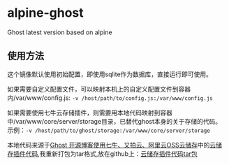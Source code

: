 # alpine-ghost
Ghost latest version based on alpine
## 使用方法
  这个镜像默认使用初始配置，即使用sqlite作为数据库，直接运行即可使用。

  如果需要自定义配置文件，可以映射本机上的自定义配置文件到容器内/var/www/config.js: `-v /host/path/to/config.js:/var/www/config.js`

  如果需要使用七牛云存储插件，则需要用本地代码映射到容器中/var/www/core/server/storage目录，已替代ghost本身的关于存储的代码。示例：`-v /host/path/to/ghost/storage:/var/www/core/server/storage`

  本地代码来源于[Ghost 开源博客使用七牛、又拍云、阿里云OSS云储存](http://qianxunclub.com/ghost-kai-yuan-bo-ke-shi-yong-yun-chu-cun/)中的[云储存插件代码](http://oh6t6o35a.bkt.clouddn.com/storage.rar),我重新打包为tar格式,放在github上：[云储存插件代码tar包](https://github.com/auguschen/alpine-ghost/raw/master/storage.tar.gz)
